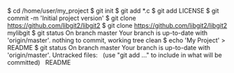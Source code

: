 $ cd /home/user/my_project 
$ git init
 
$ git add *.c
$ git add LICENSE
$ git commit -m 'Initial project version'
 
$ git clone https://github.com/libgit2/libgit2
 
$ git clone https://github.com/libgit2/libgit2 mylibgit
 
$ git status
On branch master
Your branch is up-to-date with 'origin/master'.
nothing to commit, working tree clean
 
$ echo 'My Project' > README
$ git status
On branch master
Your branch is up-to-date with 'origin/master'.
Untracked files:
  (use "git add <file>..." to include in what will be committed)
  README
